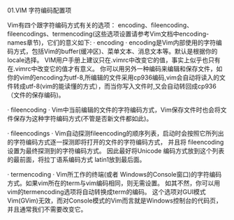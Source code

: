 01.VIM 字符编码配置项

Vim有四个跟字符编码方式有关的选项：
encoding、fileencoding、fileencodings、termencoding(这些选项设置请参考Vim文档中encoding-names章节)，它们的意义如下:
·	encoding
·	encoding是Vim内部使用的字符编码方式，包括Vim的buffer(缓冲区)、菜单文本、消息文本等。默认是根据你的locale选择。
            VIM用户手册上建议只在.vimrc中改变它的值，事实上似乎也只有在.vimrc中改变它的值才有意义。
            你可以用另外一种编码来编辑和保存文件，如你的vim的encoding为utf-8,所编辑的文件采用cp936编码,vim会自动将读入的文件转成utf-8(vim的能读懂的方式），而当你写入文件时,又会自动转回成cp936（文件的保存编码)。

·	fileencoding
·	Vim中当前编辑的文件的字符编码方式，Vim保存文件时也会将文件保存为这种字符编码方式(不管是否新文件都如此)。

·	fileencodings
·	Vim自动探测fileencoding的顺序列表，启动时会按照它所列出的字符编码方式逐一探测即将打开的文件的字符编码方式，
            并且将 fileencoding 设置为最终探测到的字符编码方式。
            因此最好将Unicode 编码方式放到这个列表的最前面，将拉丁语系编码方式 latin1放到最后面。

·	termencoding
·	Vim所工作的终端(或者 Windows的Console窗口)的字符编码方式。如果vim所在的term与vim编码相同，则无需设置。
           如其不然，你可以用vim的termencoding选项将自动转换成term的编码。
           这个选项对GUI模式Vim(GVim)无效，而对Console模式的Vim而言就是Windows控制台的代码页，并且通常我们不需要改变它。
